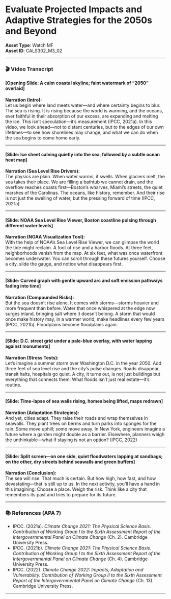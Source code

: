 # Evaluate Projected Impacts and Adaptive Strategies for the 2050s and Beyond

**Asset Type**: Watch MF  
**Asset ID**: CALS302_M3_02  

---

### 🎬 Video Transcript

#### [Opening Slide: A calm coastal skyline; faint watermark of “2050” overlaid]

**Narration (Intro):**  
Let us begin where land meets water—and where certainty begins to blur. The sea is rising. It is rising because the world is warming, and the oceans, ever faithful in their absorption of our excess, are expanding and melting the ice. This isn’t speculation—it’s measurement (IPCC, 2021a). In this video, we look ahead—not to distant centuries, but to the edges of our own lifetimes—to see how shorelines may change, and what we can do when the sea begins to come home early.

---

#### [Slide: Ice sheet calving quietly into the sea, followed by a subtle ocean heat map]

**Narration (Sea Level Rise Drivers):**  
The physics are plain. When water warms, it swells. When glaciers melt, the sea takes their place. We are filling a bathtub we cannot drain, and the overflow reaches coasts first—Boston’s wharves, Miami’s streets, the quiet marshes of the Carolinas. The oceans, like history, remember. And their rise is not just the swelling of water, but the pressing forward of time (IPCC, 2021a).

---

#### [Slide: NOAA Sea Level Rise Viewer, Boston coastline pulsing through different water levels]

**Narration (NOAA Visualization Tool):**  
With the help of NOAA’s Sea Level Rise Viewer, we can glimpse the world the tide might reclaim. A foot of rise and a harbor floods. At three feet, neighborhoods vanish from the map. At six feet, what was once waterfront becomes underwater. You can scroll through these futures yourself. Choose a city, slide the gauge, and notice what disappears first.

---

#### [Slide: Curved graph with gentle upward arc and soft emission pathways fading into time]

**Narration (Compounded Risks):**  
But the sea doesn’t rise alone. It comes with storms—storms heavier and more frequent than before. Water that once whispered at the edge now surges inland, bringing salt where it doesn’t belong. A storm that would once make history may, in a warmer world, make headlines every few years (IPCC, 2021b). Floodplains become floodplains again.

---

#### [Slide: D.C. street grid under a pale-blue overlay, with water lapping against monuments]

**Narration (Stress Tests):**  
Let’s imagine a summer storm over Washington D.C. in the year 2050. Add three feet of sea level rise and the city’s pulse changes. Roads disappear, transit halts, hospitals go quiet. A city, it turns out, is not just buildings but everything that connects them. What floods isn’t just real estate—it’s routine.

---

#### [Slide: Time-lapse of sea walls rising, homes being lifted, maps redrawn]

**Narration (Adaptation Strategies):**  
And yet, cities adapt. They raise their roads and wrap themselves in seawalls. They plant trees on berms and turn parks into sponges for the rain. Some move uphill; some move away. In New York, engineers imagine a future where a garden might double as a barrier. Elsewhere, planners weigh the unthinkable—what if staying is not an option? (IPCC, 2022)

---

#### [Slide: Split screen—on one side, quiet floodwaters lapping at sandbags; on the other, dry streets behind seawalls and green buffers]

**Narration (Conclusion):**  
The sea will rise. That much is certain. But how high, how fast, and how devastating—that is still up to us. In the next activity, you’ll have a hand in this imagining. Choose a place. Weigh the risk. Think like a city that remembers its past and tries to prepare for its future.

---

### 📚 References (APA 7)

- IPCC. (2021a). *Climate Change 2021: The Physical Science Basis. Contribution of Working Group I to the Sixth Assessment Report of the Intergovernmental Panel on Climate Change* (Ch. 2). Cambridge University Press.  
- IPCC. (2021b). *Climate Change 2021: The Physical Science Basis. Contribution of Working Group I to the Sixth Assessment Report of the Intergovernmental Panel on Climate Change* (Ch. 4). Cambridge University Press.  
- IPCC. (2022). *Climate Change 2022: Impacts, Adaptation and Vulnerability. Contribution of Working Group II to the Sixth Assessment Report of the Intergovernmental Panel on Climate Change* (Ch. 13). Cambridge University Press.  

---
